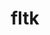 ---
title: "fltk"
layout: cache
categories: [package, develop-2024-06-09]
meta: {"versions": ["1.3.7"], "compilers": ["gcc@=11.4.0"], "oss": ["ubuntu22.04"], "platforms": ["linux"], "targets": ["x86_64_v3"], "stacks": ["e4s", "root"], "num_specs": 1, "num_specs_by_stack": {"e4s": 1, "root": 1}}
spec_details: [{"hash": "axfrlnnaqshl3n6x3hyrhgx6ei7vz6rq", "compiler": "gcc@=11.4.0", "versions": ["1.3.7"], "os": "ubuntu22.04", "platform": "linux", "target": "x86_64_v3", "variants": ["build_system=generic", "+gl", "+shared", "~xft"], "stacks": ["e4s", "root"], "size": "-", "tarball": "https://binaries.spack.io/develop-2024-06-09/build_cache/linux-ubuntu22.04-x86_64_v3/gcc-11.4.0/fltk-1.3.7/linux-ubuntu22.04-x86_64_v3-gcc-11.4.0-fltk-1.3.7-axfrlnnaqshl3n6x3hyrhgx6ei7vz6rq.spack"}]
---